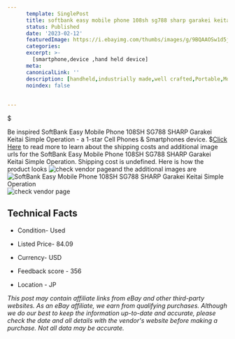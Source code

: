 ```yaml
---
      template: SinglePost
      title: softbank easy mobile phone 108sh sg788 sharp garakei keitai simple operation
      status: Published
      date: '2023-02-12'
      featuredImage: https://i.ebayimg.com/thumbs/images/g/9BQAAOSw1d5j6I8F/s-l225.jpg
      categories: 
      excerpt: >-
        [smartphone,device ,hand held device]
      meta:
      canonicalLink: ''
      description: [handheld,industrially made,well crafted,Portable,Mobile,Compact,Convenient,Lightweight,Maneuverable,Man-portable,Miniature,Carriable,Hand-held,Light,Holdable,Transportable,Mobile device,Pocket-sized,On-the-go,Wireless,Cordless,Compact size,Convenient size, smartphone,device ,hand held device]
      noindex: false
      
        
---
```

$

Be inspired SoftBank Easy Mobile Phone 108SH SG788 SHARP Garakei Keitai Simple Operation - a 1-star Cell Phones & Smartphones device.
$[Click Here](https://www.ebay.com/itm/304802341991?hash=item46f7a2a467%3Ag%3A9BQAAOSw1d5j6I8F&mkevt=1&mkcid=1&mkrid=711-53200-19255-0&campid=%253CePNCampaignId%253E&customid=%253CreferenceId%253E&toolid=10049) to read more to learn about the shipping costs and additional image urls for the SoftBank Easy Mobile Phone 108SH SG788 SHARP Garakei Keitai Simple Operation. Shipping cost is undefined. Here is how the product looks ![check vendor page](https://i.ebayimg.com/thumbs/images/g/9BQAAOSw1d5j6I8F/s-l225.jpg)and the additional images are![SoftBank Easy Mobile Phone 108SH SG788 SHARP Garakei Keitai Simple Operation](https://i.ebayimg.com/images/g/9BQAAOSw1d5j6I8F/s-l1200.jpg)![check vendor page](https://origin-galleryplus.ebayimg.com/ws/web/304802341991_2_0_1/225x225.jpg,https://origin-galleryplus.ebayimg.com/ws/web/304802341991_3_0_1/225x225.jpg,https://origin-galleryplus.ebayimg.com/ws/web/304802341991_4_0_1/225x225.jpg,https://origin-galleryplus.ebayimg.com/ws/web/304802341991_5_0_1/225x225.jpg,https://origin-galleryplus.ebayimg.com/ws/web/304802341991_6_0_1/225x225.jpg,https://origin-galleryplus.ebayimg.com/ws/web/304802341991_7_0_1/225x225.jpg,https://origin-galleryplus.ebayimg.com/ws/web/304802341991_8_0_1/225x225.jpg)



 ## Technical Facts 



     
      

 - Condition- Used 


      

 - Listed Price- 84.09 


      

 - Currency- USD 


      

 - Feedback score - 356 


      

 - Location - JP 


      
      

 *_This post may contain affiliate links from eBay and other third-party websites. As an eBay affiliate, we earn from qualifying purchases. Although we do our best to keep the information up-to-date and accurate, please check the date and all details with the vendor's website before making a purchase. Not all data may be accurate._*






